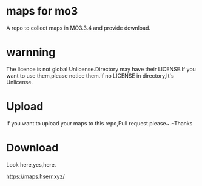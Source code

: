 # maps for mo3
A repo to collect maps in MO3.3.4 and provide download.

# warnning
The licence is not global Unlicense.Directory may have their LICENSE.If you want to use them,please notice them.If no LICENSE in directory,It's Unlicense.

# Upload
If you want to upload your maps to this repo,Pull request please~.~Thanks

# Download
Look here,yes,here.

https://maps.hserr.xyz/
